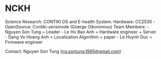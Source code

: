 # NCKH
Science Research: CONTIKI OS and E-health System.
Hardware: CC2530 - OpenSource: Contiki-sensinode (Goerge Oikonomou)
Team Members:
    - Nguyen Son Tung = Leader
    - Le Ho Bao Anh = Hardware engineer + Server
    - Dang Vo Hoang Anh = Localization Algorithm + paper
    - Le Huynh Duc = Firmware engineer
    
Contact: Nguyen Son Tung (ng.sontung.1995@gmail.com)
